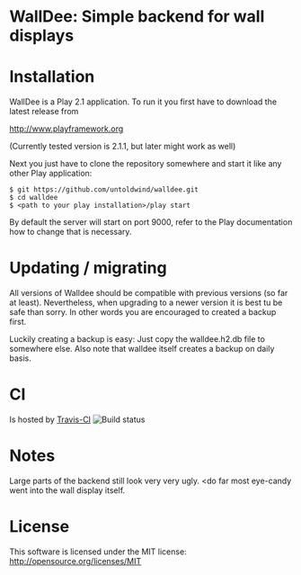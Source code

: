 WallDee: Simple backend for wall displays
=========================================

# Installation

WallDee is a Play 2.1 application. To run it you first have to download the latest release from

http://www.playframework.org

(Currently tested version is 2.1.1, but later might work as well)

Next you just have to clone the repository somewhere and start it like any other Play application:

```
$ git https://github.com/untoldwind/walldee.git
$ cd walldee
$ <path to your play installation>/play start
```

By default the server will start on port 9000, refer to the Play documentation how to change that is necessary.

# Updating / migrating

All versions of Walldee should be compatible with previous versions (so far at least).
Nevertheless, when upgrading to a newer version it is best tu be safe than sorry. In other words you are encouraged
to created a backup first.

Luckily creating a backup is easy: Just copy the walldee.h2.db file to somewhere else. Also note that walldee
itself creates a backup on daily basis.

# CI

Is hosted by [Travis-CI](https://api.travis-ci.org/untoldwind/walldee) ![Build status](https://api.travis-ci.org/untoldwind/walldee.png)

# Notes

Large parts of the backend still look very very ugly. <do far most eye-candy went into the wall display itself.

# License

This software is licensed under the MIT license: http://opensource.org/licenses/MIT